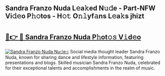 ## Sandra Franzo Nuda L𝚎a𝚔ed N𝚞𝚍e - Part-NFW Vi𝚍𝚎o P𝚑𝚘tos - H𝚘𝚝 O𝚗𝚕yf𝚊ns L𝚎a𝚔s jhizt

# <h2><a href="http://kf99g6d.oniu.top/?m=Sandra+Franzo+Nuda">🔗👉 🔴 Sandra Franzo Nuda P𝚑ot𝚘𝚜 V𝚒d𝚎o</a></h2>

[![Sandra Franzo Nuda Nu𝚍e𝚜](https://i.imgur.com/0qMVB7G.gif)](http://kf99g6d.oniu.top/?m=Sandra+Franzo+Nuda)
Social media thought leader Sandra Franzo Nuda, known for sharing dance and lifestyle information, featuring presentations and blogs. Skilled musician Sandra Franzo Nuda, celebrated for their exceptional talents and accomplishments in the realm of music.  
